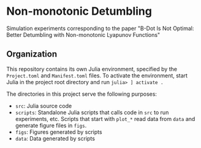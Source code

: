 # Non-monotonic Detumbling

Simulation experiments corresponding to the paper "B-Dot Is Not Optimal: Better Detumbling with Non-monotonic Lyapunov Functions"

## Organization
This repository contains its own Julia environment, specified by the `Project.toml` and `Manifest.toml` files. To activate the environment, start Julia in the project root directory and run `julia> ] activate .`

The directories in this project serve the following purposes:
* `src`: Julia source code
* `scripts`: Standalone Julia scripts that calls code in `src` to run experiments, etc. Scripts that start with `plot_*` read data from `data` and generate figure files in `figs`.
* `figs`: Figures generated by scripts
* `data`: Data generated by scripts
